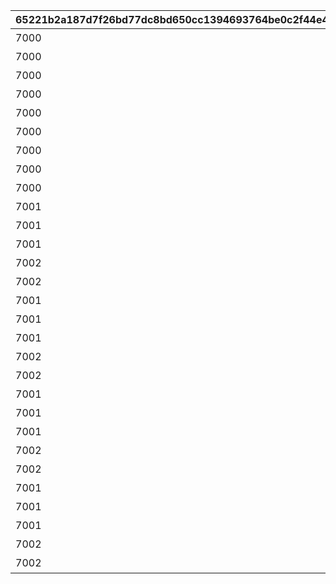 |65221b2a187d7f26bd77dc8bd650cc1394693764be0c2f44e407a07b76ddc0f4|fef811188950f3e042e45167ce940909dba7109f14b6d5458a86e3525ee8237a|534fdd00613da2ad7df5bda013c058ee488d03435635caf9cd2551e768573e04|96cb013a8dc3c827fd966b138586450a2e74d4097a28da2d2446cc0bcbc2a23f|fdc71ac565b5025b9ea687ad0219ee7175303eb83ed84cffb9f34c196ae83fc4|93612f567b79ecd4df912822110fb41b7c6f6aaba3d91cf68b9196aca9913b81|e79565a43913e05d5be319a90bbace9f4e9fbf9d55d57e055be894b1e26622ca|0f998fe471c6cfbc289390c86a5b85b1ddedec0f447db082ece6983a3c514e09|5175fcce94e0a53e584b33bd4d6b0cd49f806a40a6a09e512133bc741ac89daa|42e0f9accab332bf2e07255d52f39cce03d32a033c865cd440d669ae80732cc3|75271626aacbf200ebf8932c4b344965cb8eea6e2513799dbc62d3bff340d4f7|
| --- | --- | --- | --- | --- | --- | --- | --- | --- | --- | --- |
|7000|2021/08/17 12:00:00|1|2021/08/24 11:59:59|10000101|0|1000|1回バトルしよう|10|10000101|0|
|7000|2021/08/17 12:00:00|5|2021/08/24 11:59:59|10000102|0|1000|5回バトルしよう|10|10000102|0|
|7000|2021/08/17 12:00:00|10|2021/08/24 11:59:59|10000103|0|1000|10回バトルしよう|10|10000103|0|
|7000|2021/08/17 12:00:00|15|2021/08/24 11:59:59|10000104|0|1000|15回バトルしよう|10|10000104|0|
|7000|2021/08/17 12:00:00|20|2021/08/24 11:59:59|10000105|0|1000|20回バトルしよう|10|10000105|0|
|7000|2021/08/17 12:00:00|25|2021/08/24 11:59:59|10000106|0|1000|25回バトルしよう|10|10000106|0|
|7000|2021/08/17 12:00:00|30|2021/08/24 11:59:59|10000107|0|1000|30回バトルしよう|10|10000107|0|
|7000|2021/08/17 12:00:00|35|2021/08/24 11:59:59|10000108|0|1000|35回バトルしよう|10|10000108|0|
|7000|2021/08/17 12:00:00|40|2021/08/24 11:59:59|10000109|0|1000|40回バトルしよう|10|10000109|0|
|7001|2021/08/17 12:00:00|3000000|2021/08/24 11:59:59|10050501|1005|1005|ミソラに累積300万ダメージ与えよう|50|10050501|0|
|7001|2021/08/17 12:00:00|9000000|2021/08/24 11:59:59|10050502|1005|1005|ミソラに累積900万ダメージ与えよう|50|10050502|0|
|7001|2021/08/17 12:00:00|15000000|2021/08/24 11:59:59|10050503|1005|1005|ミソラに累積1500万ダメージ与えよう|50|10050503|0|
|7002|2021/08/17 12:00:00|1|2021/08/24 11:59:59|10050511|1005|1005|ミソラに1度のバトルで100万ダメージ与えよう|51|10050511|1000000|
|7002|2021/08/17 12:00:00|1|2021/08/24 11:59:59|10050512|1005|1005|ミソラに1度のバトルで300万ダメージ与えよう|51|10050512|3000000|
|7001|2021/08/17 12:00:00|5000000|2021/08/24 11:59:59|10060601|1006|1006|ランファに累積500万ダメージ与えよう|60|10060601|0|
|7001|2021/08/17 12:00:00|15000000|2021/08/24 11:59:59|10060602|1006|1006|ランファに累積1500万ダメージ与えよう|60|10060602|0|
|7001|2021/08/17 12:00:00|24000000|2021/08/24 11:59:59|10060603|1006|1006|ランファに累積2400万ダメージ与えよう|60|10060603|0|
|7002|2021/08/17 12:00:00|1|2021/08/24 11:59:59|10060611|1006|1006|ランファに1度のバトルで200万ダメージ与えよう|61|10060611|2000000|
|7002|2021/08/17 12:00:00|1|2021/08/24 11:59:59|10060612|1006|1006|ランファに1度のバトルで500万ダメージ与えよう|61|10060612|5000000|
|7001|2021/08/17 12:00:00|3000000|2021/08/24 11:59:59|10070701|1007|1007|アゾールドに累積300万ダメージ与えよう|70|10070701|0|
|7001|2021/08/17 12:00:00|9000000|2021/08/24 11:59:59|10070702|1007|1007|アゾールドに累積900万ダメージ与えよう|70|10070702|0|
|7001|2021/08/17 12:00:00|15000000|2021/08/24 11:59:59|10070703|1007|1007|アゾールドに累積1500万ダメージ与えよう|70|10070703|0|
|7002|2021/08/17 12:00:00|1|2021/08/24 11:59:59|10070711|1007|1007|アゾールドに1度のバトルで100万ダメージ与えよう|71|10070711|1000000|
|7002|2021/08/17 12:00:00|1|2021/08/24 11:59:59|10070712|1007|1007|アゾールドに1度のバトルで300万ダメージ与えよう|71|10070712|3000000|
|7001|2021/08/17 12:00:00|5000000|2021/08/24 11:59:59|10080801|1008|1008|カリザに累積500万ダメージ与えよう|80|10080801|0|
|7001|2021/08/17 12:00:00|15000000|2021/08/24 11:59:59|10080802|1008|1008|カリザに累積1500万ダメージ与えよう|80|10080802|0|
|7001|2021/08/17 12:00:00|24000000|2021/08/24 11:59:59|10080803|1008|1008|カリザに累積2400万ダメージ与えよう|80|10080803|0|
|7002|2021/08/17 12:00:00|1|2021/08/24 11:59:59|10080811|1008|1008|カリザに1度のバトルで200万ダメージ与えよう|81|10080811|2000000|
|7002|2021/08/17 12:00:00|1|2021/08/24 11:59:59|10080812|1008|1008|カリザに1度のバトルで500万ダメージ与えよう|81|10080812|5000000|